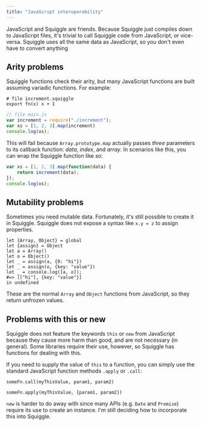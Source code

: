 ```yaml
---
title: "JavaScript interoperability"
---
```


JavaScript and Squiggle are friends. Because Squiggle just compiles down to
JavaScript files, it's trivial to call Squiggle code from JavaScript, or vice-
versa. Squiggle uses all the same data as JavaScript, so you don't even have to
convert anything

## Arity problems

Squiggle functions check their arity, but many
JavaScript functions are built assuming variadic functions. For example:

```squiggle
# file increment.squiggle
export fn(x) x + 1
```

```javascript
// file main.js
var increment = require("./increment");
var xs = [1, 2, 3].map(increment)
console.log(xs);
```

This will fail because `Array.prototype.map` actually passes *three* parameters to its callback function: *data*, *index*, and *array*. In scenarios like this, you can wrap the Squiggle function like so:

```javascript
var xs = [1, 2, 3].map(function(data) {
    return increment(data);
});
console.log(xs);
```

## Mutability problems

Sometimes you need mutable data. Fortunately, it's still possible to create it
in Squiggle. Squiggle does not expose a syntax like `x.y = z` to assign
properties.

```squiggle
let {Array, Object} = global
let {assign} = Object
let a = Array()
let o = Object()
let _ = assign(a, {0: "hi"})
let _ = assign(o, {key: "value"})
let _ = console.log([a, o]);
#=> [["hi"], {key: "value"}]
in undefined
```

These are the normal `Array` and `Object` functions from JavaScript, so they
return unfrozen values.

## Problems with this or new

Squiggle does not feature the keywords `this` or `new` from JavaScript because
they cause more harm than good, and are not necessary (in general). Some
libraries require their use, however, so Squiggle has functions for dealing with
this.

If you need to supply the value of `this` to a function, you can simply use the
standard JavaScript function methods `.apply` or `.call`:

```squiggle
someFn.call(myThisValue, param1, param2)

someFn.apply(myThisValue, [param1, param2])
```

`new` is harder to do away with since many APIs (e.g. `Date` and `Promise`)
require its use to create an instance. I'm still deciding how to incorporate
this into Squiggle.
